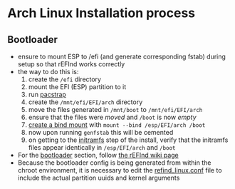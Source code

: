 # Arch Linux Installation process


## Bootloader

 - ensure to mount ESP to /efi (and generate corresponding fstab) during setup so that rEFInd works correctly
 - the way to do this is:
   1. create the `/efi` directory
   2. mount the EFI (ESP) partition to it
   3. run [pacstrap](https://wiki.archlinux.org/title/installation_guide#Install_essential_packages)
   4. create the `/mnt/efi/EFI/arch` directory
   5. move the files generated in `/mnt/boot` to `/mnt/efi/EFI/arch`
   6. ensure that the files were *moved* and `/boot` is now *empty*
   7. [create a bind mount](https://wiki.archlinux.org/title/EFI_system_partition#Using_bind_mount) with `mount --bind /esp/EFI/arch /boot`
   8. now upon running `genfstab` this will be cemented
   9. on getting to the [initramfs](https://wiki.archlinux.org/title/installation_guide#Initramfs) step of the install, verify that the initramfs files appear identically in `/esp/EFI/arch` and `/boot  `
 - For the [bootloader](https://wiki.archlinux.org/title/installation_guide#Boot_loader) section, follow [the rEFInd wiki page](https://wiki.archlinux.org/title/REFInd#Installation_with_refind-install_script)
 - Because the bootloader config is being generated from within the chroot environment, it is necessary to edit the [refind_linux.conf](https://wiki.archlinux.org/title/REFInd#refind_linux.conf) file to include the actual partition uuids and kernel arguments
